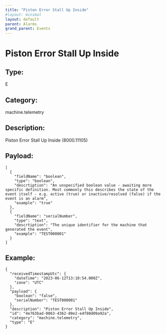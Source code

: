 ```yaml
---
title: "Piston Error Stall Up Inside"
#layout: minimal
layout: default
parent: Alarms
grand_parent: Events
---
```


# Piston Error Stall Up Inside

## Type:

E

## Category:

machine.telemetry

## Description: 

Piston Error Stall Up Inside (8000.11105)

## Payload:

```
[
  {
    "fieldName": "boolean",
    "type": "boolean",
    "descrtiption": "An unspecified boolean value - awaiting more specific definition. Most commonly this describes the state of the event itself - e.g. active (true) or inactive/resolved (false) if the event is an alarm",
    "example": "true"
  },
  {
    "fieldName": "serialNumber",
    "type": "text",
    "descrtiption": "The unique identifier for the machine that generated the event",
    "example": "TEST000001"
  }
]
```

## Example:

```
{
  "receivedTimestampUtc": {
    "dateTime": "2023-06-12T13:10:54.000Z",
    "zone": "UTC"
  },
  "payload": {
    "boolean": "false",
    "serialNumber": "TEST000001"
  },
  "description": "Piston Error Stall Up Inside",
  "id": "4e763bad-0063-4362-80e2-e4f80d09a92a",
  "category": "machine.telemetry",
  "type": "E"
}
```
